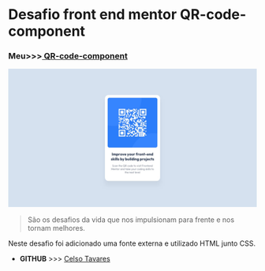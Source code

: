 # Desafio front end mentor QR-code-component
### Meu>>>[ QR-code-component](https://celsotavares.github.io/QR-code-component/)
![Arquivo Original](design/desktop-design.jpg)
>São os desafios da vida que nos impulsionam para frente e nos tornam melhores.

Neste desafio foi adicionado uma fonte externa e utilizado HTML junto CSS.
- **GITHUB** >>> [Celso Tavares](https://github.com/CelsoTavares) 
